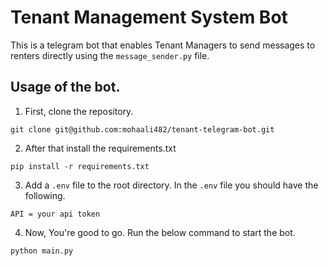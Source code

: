 # Tenant Management System Bot

This is a telegram bot that enables Tenant Managers to send messages to renters directly using the ```message_sender.py``` file.



## Usage of the bot.
1) First, clone the repository.

```git clone git@github.com:mohaali482/tenant-telegram-bot.git```

2) After that install the requirements.txt

```pip install -r requirements.txt```

3) Add a ```.env``` file to the root directory.
In the ```.env``` file you should have the following.


```
API = your api token
```

4) Now, You're good to go. Run the below command to start the bot.

```python main.py```


